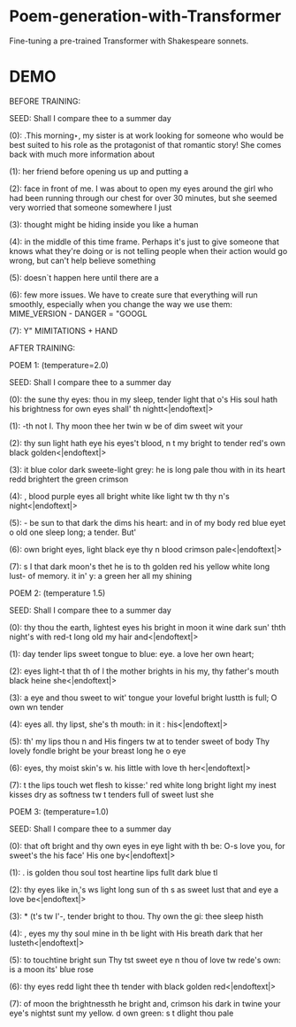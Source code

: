 # Poem-generation-with-Transformer
Fine-tuning a pre-trained Transformer with Shakespeare sonnets.

# DEMO
BEFORE TRAINING:

SEED: Shall I compare thee to a summer day

(0):        .This morning‣, my sister is at work looking for someone who would be best suited to his role as the protagonist of that romantic story! She comes back with much more information about

(1):     her friend before opening us up and putting a

(2):     face in front of me.
I was about to open my eyes around the girl who had been running through our chest for over 30 minutes, but she seemed very worried that someone somewhere I just

(3):     thought might be hiding inside you like a human

(4):     in the middle of this time frame. Perhaps it's just to give someone that knows what they're doing or is not telling people when their action would go wrong, but can't help believe something

(5):     doesn`t happen here until there are a

(6):     few more issues. We have to create sure that everything will run smoothly, especially when you change the way we use them:
MIME_VERSION - DANGER = "GOOGL

(7):    Y" MIMITATIONS + HAND

AFTER TRAINING:

POEM 1: (temperature=2.0)

SEED: Shall I compare thee to a summer day

(0):         the sune thy eyes: thou in my sleep, tender light that o's His soul hath his brightness for own eyes shall' th nightt<|endoftext|>

(1):    -th not I. Thy moon thee her twin w be of dim sweet wit your

(2):     thy sun light hath eye his eyes't blood, n t my bright to tender
 red's own black golden<|endoftext|>

(3):     it blue color dark sweete-light grey: he is long pale thou with in its heart redd brightert the green crimson

(4):    , blood purple eyes all bright white like light tw th thy n's night<|endoftext|>

(5):    - be sun to that dark the dims his heart: and in of my body red blue eyet o old one sleep long; a tender. But'

(6):     own bright eyes, light black eye thy n blood crimson pale<|endoftext|>

(7):    s I that dark moon's thet he is to th golden red his yellow white long lust- of memory. it in' y: a green her all my shining

POEM 2: (temperature 1.5)

SEED: Shall I compare thee to a summer day

(0):         thy thou the earth, lightest eyes his bright in moon it wine dark sun'
 thth night's with red-t long old my hair and<|endoftext|>

(1):     day tender lips sweet tongue to blue: eye. a love her own heart;

(2):     eyes light-t that th of l the mother brights in his my, thy father's mouth black heine she<|endoftext|>

(3):    a eye and thou sweet to wit' tongue your loveful bright lustth is full; O own wn tender

(4):     eyes all. thy lipst, she's th mouth: in it
 : his<|endoftext|>

(5):    th' my lips thou n and His fingers tw at to tender sweet of body Thy lovely fondle bright be your breast long he o eye

(6):     eyes, thy moist skin's w. his little with love th her<|endoftext|>

(7):    t the lips touch wet flesh to kisse:' red white long bright light my inest kisses dry as softness tw t tenders full of sweet lust she

POEM 3: (temperature=1.0)

SEED: Shall I compare thee to a summer day

(0):         that oft bright and thy own eyes in eye light with th be: O-s love you, for sweet's the his face' His one by<|endoftext|>

(1): 
. is golden thou soul tost heartine lips fullt dark blue tl

(2):     thy eyes like in,'s ws light long sun of th s as sweet lust that and eye a love be<|endoftext|>

(3):    * (t's tw I'-, tender bright to thou. Thy own the gi: thee sleep histh

(4):    , eyes my thy soul mine in th be light with His breath dark that her lusteth<|endoftext|>

(5):     to touchtine bright sun Thy tst sweet eye
 n thou of love tw rede's own: is a moon its' blue rose

(6):     thy eyes redd light thee th tender with black golden red<|endoftext|>

(7):     of moon the brightnessth he bright and, crimson his dark in twine your eye's nightst sunt my yellow. d own green: s t
dlight thou pale
